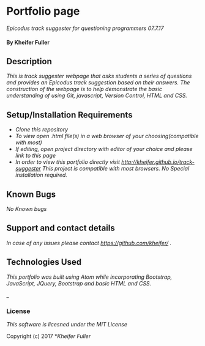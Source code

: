

# Portfolio page

_Epicodus track suggester for questioning programmers 07.7.17_

#### By Kheifer Fuller

## Description
_This is track suggester webpage that asks students a series of questions and provides an Epicodus track suggestion based on their answers. The construction of the webpage is to help demonstrate the basic understanding of using Git, javascript, Version Control, HTML and CSS._

## Setup/Installation Requirements
* _Clone this repository_
* _To view open .html file(s) in a web browser of your choosing(compatible with most)_
* _If editing, open project directory with editor of your choice and please link to this page_
* _In order to view this portfolio directly visit http://kheifer.github.io/track-suggester This project is compatible with most browsers. No Special installation required._



## Known Bugs
_No Known bugs_

## Support and contact details
_In case of any issues please contact https://github.com/kheifer/ ._


## Technologies Used
_This portfolio was built using Atom while incorporating Bootstrap, JavaScript, JQuery, Bootstrap and basic HTML and CSS._

_

### License

_This software is licesned under the MIT License_

Copyright (c) 2017 **Kheifer Fuller*
